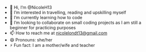 - 👋 Hi, I’m @NicoleH13
- 👀 I’m interested in travelling, reading and upskilling myself
- 🌱 I’m currently learning how to code
- 💞️ I’m looking to collaborate on small coding projects as I am still a beginner for practicing purposes
- 📫 How to reach me at nicolelondt13@gmail.com
- 😄 Pronouns: she/her
- ⚡ Fun fact: I am a mother/wife and teacher

<!---
NicoleH13/NicoleH13 is a ✨ special ✨ repository because its `README.md` (this file) appears on your GitHub profile.
You can click the Preview link to take a look at your changes.
--->
